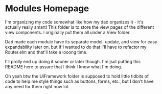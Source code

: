 # Modules Homepage

I'm organizing my code somewhat like how my dad organizes it - it's actually really smart! This folder is to store the view pages of the different view components. I originally put them all under a View folder.

Dad made each module have its separate model, update, and view for easy expandability later on, but if I wanted to do that I'll have to refactor my Router.elm and that'll take a looong time.

I'll prolly end up doing it sooner or later though. I'm jsut putting this README here to assure that I think I know what I'm doing.

Oh yeah btw the UiFramework folder is supposed to hold little tidbits of code to help me style things such as buttons, forms, etc., but I don't have any need for them right now lol.
